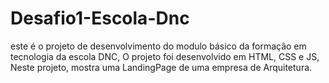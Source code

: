 # Desafio1-Escola-Dnc
este é o projeto de desenvolvimento do modulo básico da formação em tecnologia da escola DNC, O projeto foi desenvolvido em HTML, CSS e JS, Neste projeto, mostra uma LandingPage de uma empresa de Arquitetura.
